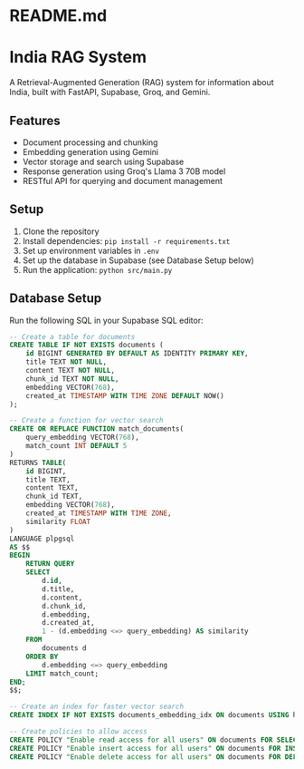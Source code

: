 # README.md
# India RAG System

A Retrieval-Augmented Generation (RAG) system for information about India, built with FastAPI, Supabase, Groq, and Gemini.

## Features

- Document processing and chunking
- Embedding generation using Gemini
- Vector storage and search using Supabase
- Response generation using Groq's Llama 3 70B model
- RESTful API for querying and document management

## Setup

1. Clone the repository
2. Install dependencies: `pip install -r requirements.txt`
3. Set up environment variables in `.env`
4. Set up the database in Supabase (see Database Setup below)
5. Run the application: `python src/main.py`

## Database Setup

Run the following SQL in your Supabase SQL editor:

```sql
-- Create a table for documents
CREATE TABLE IF NOT EXISTS documents (
    id BIGINT GENERATED BY DEFAULT AS IDENTITY PRIMARY KEY,
    title TEXT NOT NULL,
    content TEXT NOT NULL,
    chunk_id TEXT NOT NULL,
    embedding VECTOR(768),
    created_at TIMESTAMP WITH TIME ZONE DEFAULT NOW()
);

-- Create a function for vector search
CREATE OR REPLACE FUNCTION match_documents(
    query_embedding VECTOR(768),
    match_count INT DEFAULT 5
)
RETURNS TABLE(
    id BIGINT,
    title TEXT,
    content TEXT,
    chunk_id TEXT,
    embedding VECTOR(768),
    created_at TIMESTAMP WITH TIME ZONE,
    similarity FLOAT
)
LANGUAGE plpgsql
AS $$
BEGIN
    RETURN QUERY
    SELECT
        d.id,
        d.title,
        d.content,
        d.chunk_id,
        d.embedding,
        d.created_at,
        1 - (d.embedding <=> query_embedding) AS similarity
    FROM
        documents d
    ORDER BY
        d.embedding <=> query_embedding
    LIMIT match_count;
END;
$$;

-- Create an index for faster vector search
CREATE INDEX IF NOT EXISTS documents_embedding_idx ON documents USING hnsw (embedding vector_cosine_ops);

-- Create policies to allow access
CREATE POLICY "Enable read access for all users" ON documents FOR SELECT USING (true);
CREATE POLICY "Enable insert access for all users" ON documents FOR INSERT WITH CHECK (true);
CREATE POLICY "Enable delete access for all users" ON documents FOR DELETE USING (true);
